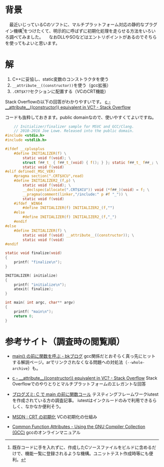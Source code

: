 <!--
title:   C言語でマルチプラットフォーム対応のコンストラクタ処理（MSVCでの__attribute__((constructor))相当など）
tags:    C,GCC,MSVC
id:      c3dd91af04d10d185a9a
private: false
-->
# 背景
　最近いじっているCのソフトに、マルチプラットフォーム対応の静的なプラグイン機構[^1]をつけたくて、明示的に呼ばずに初期化処理を走らせる方法をいろいろ調べてみました。
　なおDLLやSOなどはエントリポイントがあるのでそちらを使ってもよいと思います。
[^1]: 既存コードに手を入れずに、作成したCソースファイルをビルドに含めるだけで、機能一覧に登録されるような機構。ユニットテスト作成時等にも便利。

# 解
1. C++に妥協し、static変数のコンストラクタを使う
2. `__attribute__((constructor))`を使う（gcc拡張）
3. `.CRT$X??`セクションに配置する（VCのCRT機能）

Stack Overflowの以下の回答がわかりやすいです。
[c - \_\_attribute__((constructor)) equivalent in VC? - Stack Overflow](http://stackoverflow.com/questions/1113409/attribute-constructor-equivalent-in-vc/2390626#2390626)

コードも抜粋しておきます。public domainなので、使いやすくてよいですね。

```initializer.c
    // Initializer/finalizer sample for MSVC and GCC/Clang.
    // 2010-2016 Joe Lowe. Released into the public domain.
#include <stdio.h>
#include <stdlib.h>

#ifdef __cplusplus
    #define INITIALIZER(f) \
        static void f(void); \
        struct f##_t_ { f##_t_(void) { f(); } }; static f##_t_ f##_; \
        static void f(void)
#elif defined(_MSC_VER)
    #pragma section(".CRT$XCU",read)
    #define INITIALIZER2_(f,p) \
        static void f(void); \
        __declspec(allocate(".CRT$XCU")) void (*f##_)(void) = f; \
        __pragma(comment(linker,"/include:" p #f "_")) \
        static void f(void)
    #ifdef _WIN64
        #define INITIALIZER(f) INITIALIZER2_(f,"")
    #else
        #define INITIALIZER(f) INITIALIZER2_(f,"_")
    #endif
#else
    #define INITIALIZER(f) \
        static void f(void) __attribute__((constructor)); \
        static void f(void)
#endif

static void finalize(void)
{
    printf( "finalize\n");
}

INITIALIZER( initialize)
{
    printf( "initialize\n");
    atexit( finalize);
}

int main( int argc, char** argv)
{
    printf( "main\n");
    return 0;
}
```

# 参考サイト（調査時の閲覧順）
* [main() の前に関数を呼ぶ - bkブログ](http://0xcc.net/blog/archives/000091.html)
gcc関係だとおそらく真っ先にヒットする解説ページ。arでリンクされなくなる問題への対処法（`--whole-archive`）も。

* [c - \_\_attribute__((constructor)) equivalent in VC? - Stack Overflow](http://stackoverflow.com/questions/1113409/attribute-constructor-equivalent-in-vc/2390626#2390626)
Stack Overflowでのやりとりとマルチプラットフォームのエレガントな回答

* [ブログズミ: C で main の前に関数コール](http://srz-zumix.blogspot.jp/2012/04/c-main.html)
テスティングフレームワークiutestを作成されている方の調査記事。
iutestはインクルードのみで利用できるらしく、なかなか便利そう。

* [MSDN : CRT の初期化](https://msdn.microsoft.com/ja-jp/library/bb918180.aspx)
VCの初期化の仕組み

* [Common Function Attributes - Using the GNU Compiler Collection (GCC)](https://gcc.gnu.org/onlinedocs/gcc/Common-Function-Attributes.html#Common-Function-Attributes)
gccのオンラインマニュアル